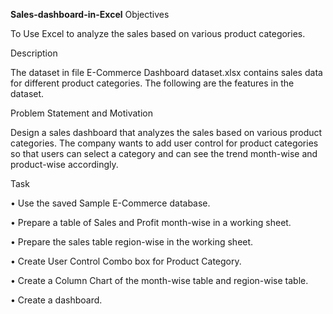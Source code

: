 ****Sales-dashboard-in-Excel****
Objectives

To Use Excel to analyze the sales based on various product categories.

Description

The dataset in file E-Commerce Dashboard dataset.xlsx contains sales data for different product categories. The following are the features in the dataset.

Problem Statement and Motivation

Design a sales dashboard that analyzes the sales based on various product categories. The company wants to add user control for product categories so that users can select a category and can see the trend month-wise and product-wise accordingly.

Task

• Use the saved Sample E-Commerce database.

• Prepare a table of Sales and Profit month-wise in a working sheet.

• Prepare the sales table region-wise in the working sheet.

• Create User Control Combo box for Product Category.

• Create a Column Chart of the month-wise table and region-wise table.

• Create a dashboard.




